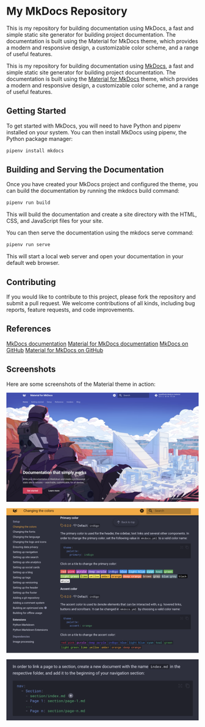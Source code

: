 # My MkDocs Repository

This is my repository for building documentation using MkDocs, a fast and simple static site generator for building project documentation. The documentation is built using the Material for MkDocs theme, which provides a modern and responsive design, a customizable color scheme, and a range of useful features.

This is my repository for building documentation using [MkDocs](https://www.mkdocs.org/), a fast and simple static site generator for building project documentation. The documentation is built using the [Material for MkDocs](https://squidfunk.github.io/mkdocs-material/) theme, which provides a modern and responsive design, a customizable color scheme, and a range of useful features.

## Getting Started

To get started with MkDocs, you will need to have Python and pipenv installed on your system. You can then install MkDocs using pipenv, the Python package manager:

```sh
pipenv install mkdocs
```

## Building and Serving the Documentation

Once you have created your MkDocs project and configured the theme, you can build the documentation by running the mkdocs build command:

```sh
pipenv run build
```
This will build the documentation and create a site directory with the HTML, CSS, and JavaScript files for your site.

You can then serve the documentation using the mkdocs serve command:

```sh
pipenv run serve
```
This will start a local web server and open your documentation in your default web browser.

## Contributing

If you would like to contribute to this project, please fork the repository and submit a pull request. We welcome contributions of all kinds, including bug reports, feature requests, and code improvements.

## References

[MkDocs documentation](https://www.mkdocs.org/)
[Material for MkDocs documentation](https://squidfunk.github.io/mkdocs-material/)
[MkDocs on GitHub](https://github.com/mkdocs/mkdocs)
[Material for MkDocs on GitHub](https://github.com/squidfunk/mkdocs-material)

## Screenshots

Here are some screenshots of the Material theme in action:

![Material Theme Homepage](images/homepage.png)

![Material Theme Color Scheme Selector](images/color-scheme.png)

![Material Theme Sidebar Navigation](images/navigation.png)